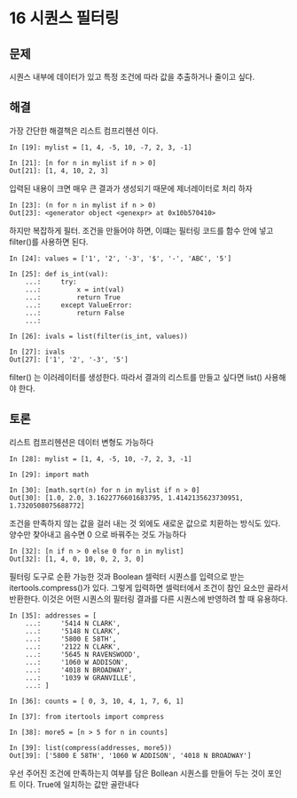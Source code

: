 # 16 시퀀스 필터링

## 문제

시퀀스 내부에 데이터가 있고 특정 조건에 따라 값을 추출하거나 줄이고 싶다.

## 해결

가장 간단한 해결책은 리스트 컴프리헨션 이다.

```
In [19]: mylist = [1, 4, -5, 10, -7, 2, 3, -1]

In [21]: [n for n in mylist if n > 0]
Out[21]: [1, 4, 10, 2, 3]
```

입력된 내용이 크면 매우 큰 결과가 생성되기 때문에 제너레이터로 처리 하자

```
In [23]: (n for n in mylist if n > 0)
Out[23]: <generator object <genexpr> at 0x10b570410>
```

하지만 복잡하게 필터. 조건을 만들어야 하면, 이떄는 필터링 코드를 함수 안에 넣고 filter()를 사용하면 된다.

```
In [24]: values = ['1', '2', '-3', '$', '-', 'ABC', '5']

In [25]: def is_int(val):
    ...:     try:
    ...:         x = int(val)
    ...:         return True
    ...:     except ValueError:
    ...:         return False
    ...:

In [26]: ivals = list(filter(is_int, values))

In [27]: ivals
Out[27]: ['1', '2', '-3', '5']
```

filter() 는 이러레이터를 생성한다. 따라서 결과의 리스트를 만들고 싶다면 list() 사용해야 한다. 

## 토론

리스트 컴프리헨션은 데이터 변형도 가능하다

```
In [28]: mylist = [1, 4, -5, 10, -7, 2, 3, -1]

In [29]: import math

In [30]: [math.sqrt(n) for n in mylist if n > 0]
Out[30]: [1.0, 2.0, 3.1622776601683795, 1.4142135623730951, 1.7320508075688772]
```

조건을 만족하지 않는 값을 걸러 내는 것 외에도 새로운 값으로 치환하는 방식도 있다. 양수만 찾아내고 음수면 0 으로 바꿔주는 것도 가능하다

```
In [32]: [n if n > 0 else 0 for n in mylist]
Out[32]: [1, 4, 0, 10, 0, 2, 3, 0]
```

필터링 도구로 순환 가능한 것과 Boolean 셀럭터 시퀀스를 입력으로 받는 itertools.compress()가 있다. 그렇게 입력하면 셀럭터에서 조건이 참인 요소만 골라서 반환한다. 이것은 어떤 시퀀스의 필터링 결과를 다른 시퀀스에 반영하려 할 때 유용하다.

```
In [35]: addresses = [
    ...:     '5414 N CLARK',
    ...:     '5148 N CLARK',
    ...:     '5800 E 58TH',
    ...:     '2122 N CLARK',
    ...:     '5645 N RAVENSWOOD',
    ...:     '1060 W ADDISON',
    ...:     '4018 N BROADWAY',
    ...:     '1039 W GRANVILLE',
    ...: ]

In [36]: counts = [ 0, 3, 10, 4, 1, 7, 6, 1]

In [37]: from itertools import compress

In [38]: more5 = [n > 5 for n in counts]

In [39]: list(compress(addresses, more5))
Out[39]: ['5800 E 58TH', '1060 W ADDISON', '4018 N BROADWAY']
```

우선 주어진 조건에 만족하는지 여부를 담은 Bollean 시퀀스를 만들어  두는 것이 포인트 이다. True에 일치하는 값만 골란내다